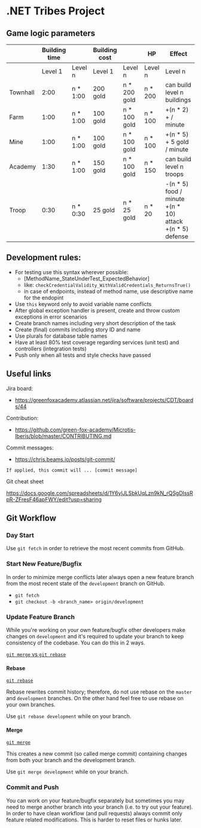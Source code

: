 # .NET Tribes Project

## Game logic parameters
|        |Building time   ||Building cost       ||HP     |Effect                                                         |
|--------|-------|---------|--------|------------|-------|---------------------------------------------------------------|
|        |Level 1|Level n  |Level 1 |Level n     |Level n|Level n                                                        |
|Townhall|2:00   |n * 1:00 |200 gold|n * 200 gold|n * 200|can build level n buildings                                    |
|Farm    |1:00   |n * 1:00 |100 gold|n * 100 gold|n * 100|+(n * 2) + / minute                                     |
|Mine    |1:00   |n * 1:00 |100 gold|n * 100 gold|n * 100|+(n * 5) + 5 gold / minute                                     |
|Academy |1:30   |n * 1:00 |150 gold|n * 100 gold|n * 150|can build level n troops                                       |
|Troop   |0:30   |n * 0:30 |25 gold |n * 25 gold |n * 20 |-(n * 5) food / minute<br>+(n * 10) attack<br>+(n * 5) defense |


## Development rules:

- For testing use this syntax wherever possible: 
  - [MethodName_StateUnderTest_ExpectedBehavior]
  - like: `checkCredentialValidity_WithValidCredentials_ReturnsTrue()`
  - in case of endpoints, instead of method name, use descriptive name for the endopint
- Use `this` keyword only to avoid variable name conflicts
- After global exception handler is present, create and throw custom exceptions in error scenarios
- Create branch names including very short description of the task
- Create (final) commits including story ID and name
- Use plurals for database table names
- Have at least 80% test coverage regarding services (unit test) and controllers (integration tests)
- Push only when all tests and style checks have passed

## Useful links


Jira board:

- https://greenfoxacademy.atlassian.net/jira/software/projects/CDT/boards/44


Contribution:

- https://github.com/green-fox-academy/Microtis-Iberis/blob/master/CONTRIBUTING.md

Commit messages:

- https://chris.beams.io/posts/git-commit/

`If applied, this commit will ... [commit message]`

Git cheat sheet

https://docs.google.com/spreadsheets/d/1Y6ylJLSbkUqLzn9kN_rQSgDlssRpR-ZFresF46apFWY/edit?usp=sharing

## Git Workflow

### Day Start

Use `git fetch` in order to retrieve the most recent commits from GitHub.

### Start New Feature/Bugfix

In order to minimize merge conflicts later always open a new feature branch from the most recent state of the `development` branch on GitHub.

- `git fetch`
- `git checkout -b <branch_name> origin/development`

### Update Feature Branch

While you're working on your own feature/bugfix other developers make changes on `development` and it's required to update your branch to keep consistency of the codebase. You can do this in 2 ways.

[`git merge` vs `git rebase`](https://www.atlassian.com/git/tutorials/merging-vs-rebasing)

#### Rebase

[`git rebase`](https://www.atlassian.com/git/tutorials/rewriting-history/git-rebase)

Rebase rewrites commit history; therefore, do not use rebase on the `master` and `development` branches.
On the other hand feel free to use rebase on your own branches.

Use `git rebase development` while on your branch.

#### Merge

[`git merge`](https://www.atlassian.com/git/tutorials/using-branches/git-merge)

This creates a new commit (so called merge commit) containing changes from both your branch and the development branch.

Use `git merge development` while on your branch.

### Commit and Push

You can work on your feature/bugfix separately but sometimes you may need to merge another branch into your branch (i.e. to try out your feature). In order to have clean workflow (and pull requests) always commit only feature related modifications. This is harder to reset files or hunks later.
